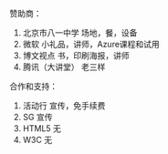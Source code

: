 赞助商：
1. 北京市八一中学
    场地，餐，设备
2. 微软
    小礼品，讲师，Azure课程和试用
3. 博文视点
    书，印刷海报，讲师
4. 腾讯（大讲堂）
    老三样

合作和支持：
1. 活动行
    宣传，免手续费
2. SG
    宣传
3. HTML5
    无
4. W3C
    无
